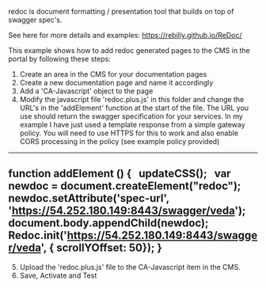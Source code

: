 redoc is document formatting / presentation tool that builds on top of swagger spec's.

See here for more details and examples: https://rebilly.github.io/ReDoc/

This example shows how to add redoc generated pages to the CMS in the portal by following these steps:
1) Create an area in the CMS for your documentation pages
2) Create a new documentation page and name it accordingly
3) Add a 'CA-Javascript' object to the page
4) Modify the javascript file 'redoc.plus.js' in this folder and change the URL's in the 'addElement' function at the start of the file. The URL you use should return the swagger specification for your services. In my example I have just used a template response from a simple gateway policy. You will need to use HTTPS for this to work and also enable CORS processing in the policy (see example policy provided)
----------------------------------------------------------------------------------
function addElement () { 
   updateCSS();
   var newdoc = document.createElement("redoc");
   newdoc.setAttribute('spec-url', 'https://54.252.180.149:8443/swagger/veda');
   document.body.appendChild(newdoc);
   Redoc.init('https://54.252.180.149:8443/swagger/veda', { scrollYOffset: 50});
}
----------------------------------------------------------------------------------
5) Upload the 'redoc.plus.js' file to the CA-Javascript item in the CMS. 
6) Save, Activate and Test
